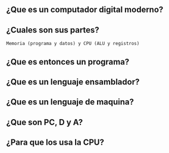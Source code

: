 ## ¿Que es un computador digital moderno?

## ¿Cuales son sus partes?
    Memoria (programa y datos) y CPU (ALU y registros)

## ¿Que es entonces un programa?

## ¿Que es un lenguaje ensamblador?

## ¿Que es un lenguaje de maquina?

## ¿Que son PC, D y A?

## ¿Para que los usa la CPU?
